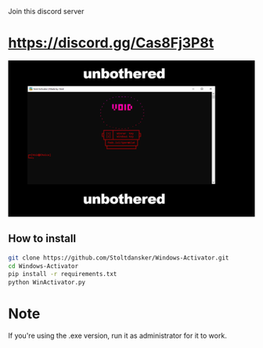 Join this discord server
# https://discord.gg/Cas8Fj3P8t
![image](https://github.com/Stoltdansker/Void-Activator/blob/main/unknownn.PNG?raw=true)

## How to install
```bash
git clone https://github.com/Stoltdansker/Windows-Activator.git
cd Windows-Activator
pip install -r requirements.txt
python WinActivator.py
```
# Note
If you're using the .exe version, run it as administrator for it to work.
